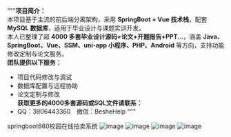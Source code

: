 """**项目简介：**  
本项目基于主流的前后端分离架构，采用 **SpringBoot + Vue 技术栈**，配套 **MySQL 数据库**，适用于毕业设计与课题实训开发。  
本人已整理了超 **4000 多套毕业设计源码+论文+开题报告+PPT...**，涵盖 **Java、SpringBoot、Vue、SSM、uni-app 小程序、PHP、Android** 等方向，支持功能修改定制与论文服务。  
**团队提供以下服务：**  
- 项目代码修改与调试  
- 数据库配置与远程协助  
- 论文定制与修改  
**获取更多的4000多套源码或SQL文件请联系：**  
- QQ：3906443360 微信：BesheHelp
"""

springboot660校园在线拍卖系统
![image](https://github.com/user-attachments/assets/1ceead1e-7cb7-4272-9976-2fcf7559f355)
![image](https://github.com/user-attachments/assets/90a8f7c4-86fc-4a32-a180-650083898ded)
![image](https://github.com/user-attachments/assets/40340b0b-b3b1-493b-8174-8141a212f010)
![image](https://github.com/user-attachments/assets/7da27cc4-f2d0-4939-8b8e-5df43c410ba6)
